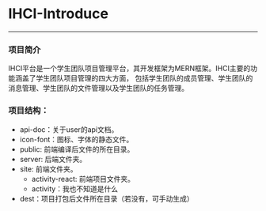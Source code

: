 # IHCI-Introduce
*****
### 项目简介
IHCI平台是一个学生团队项目管理平台，其开发框架为MERN框架。IHCI主要的功能涵盖了学生团队项目管理的四大方面， 包括学生团队的成员管理、学生团队的消息管理、学生团队的文件管理以及学生团队的任务管理。
### 项目结构：
* api-doc：关于user的api文档。
* icon-font：图标、字体的静态文件。
* public: 前端编译后文件的所在目录。
* server: 后端文件夹。
* site: 前端文件夹。
    * activity-react: 前端项目文件夹。
    * activity：我也不知道是什么
* dest：项目打包后文件所在目录（若没有，可手动生成）
